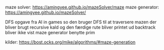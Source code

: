 maze solver: https://amingyee.github.io/mazeSolver/maze
maze generator: https://amingyee.github.io/mazeSolver/

DFS opgave fra AI in games so den bruger DFS til at traversere mazen der bliver brugt recursive kald og den færdige rute bliver printet ud backtrack bliver ikke vist
maze generator benytte prim

kilder:
https://bost.ocks.org/mike/algorithms/#maze-generation
